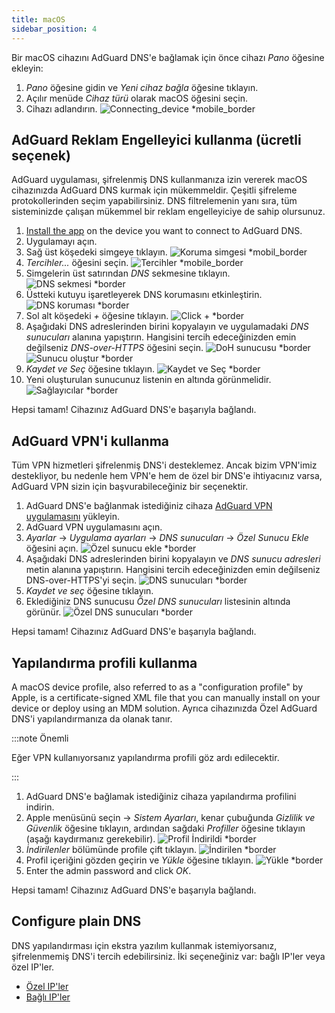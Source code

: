 ```yaml
---
title: macOS
sidebar_position: 4
---
```


Bir macOS cihazını AdGuard DNS'e bağlamak için önce cihazı _Pano_ öğesine ekleyin:

1. _Pano_ öğesine gidin ve _Yeni cihaz bağla_ öğesine tıklayın.
2. Açılır menüde _Cihaz türü_ olarak macOS öğesini seçin.
3. Cihazı adlandırın.
   ![Connecting\_device \*mobile\_border](https://cdn.adtidy.org/content/kb/dns/private/new_dns/connect/mac_ab/choose_mac.png)

## AdGuard Reklam Engelleyici kullanma (ücretli seçenek)

AdGuard uygulaması, şifrelenmiş DNS kullanmanıza izin vererek macOS cihazınızda AdGuard DNS kurmak için mükemmeldir. Çeşitli şifreleme protokollerinden seçim yapabilirsiniz. DNS filtrelemenin yanı sıra, tüm sisteminizde çalışan mükemmel bir reklam engelleyiciye de sahip olursunuz.

1. [Install the app](https://adguard.com/adguard-mac/overview.html) on the device you want to connect to AdGuard DNS.
2. Uygulamayı açın.
3. Sağ üst köşedeki simgeye tıklayın.
   ![Koruma simgesi \*mobil\_border](https://cdn.adtidy.org/content/kb/dns/private/new_dns/connect/mac_ab/mac_step3.png)
4. _Tercihler..._ öğesini seçin.
   ![Tercihler \*mobile\_border](https://cdn.adtidy.org/content/kb/dns/private/new_dns/connect/mac_ab/mac_step4.png)
5. Simgelerin üst satırından _DNS_ sekmesine tıklayın.
   ![DNS sekmesi \*border](https://cdn.adtidy.org/content/kb/dns/private/new_dns/connect/mac_ab/mac_step5.png)
6. Üstteki kutuyu işaretleyerek DNS korumasını etkinleştirin.
   ![DNS koruması \*border](https://cdn.adtidy.org/content/kb/dns/private/new_dns/connect/mac_ab/mac_step6.png)
7. Sol alt köşedeki _+_ öğesine tıklayın.
   ![Click + \*border](https://cdn.adtidy.org/content/kb/dns/private/new_dns/connect/mac_ab/mac_step7.png)
8. Aşağıdaki DNS adreslerinden birini kopyalayın ve uygulamadaki _DNS sunucuları_ alanına yapıştırın. Hangisini tercih edeceğinizden emin değilseniz _DNS-over-HTTPS_ öğesini seçin.
   ![DoH sunucusu \*border](https://cdn.adtidy.org/content/kb/dns/private/new_dns/connect/mac_ab/mac_step8_1.png)
   ![Sunucu oluştur \*border](https://cdn.adtidy.org/content/kb/dns/private/new_dns/connect/mac_ab/mac_step8_2.png)
9. _Kaydet ve Seç_ öğesine tıklayın.
   ![Kaydet ve Seç \*border](https://cdn.adtidy.org/content/kb/dns/private/new_dns/connect/mac_ab/mac_step9.png)
10. Yeni oluşturulan sunucunuz listenin en altında görünmelidir.
    ![Sağlayıcılar \*border](https://cdn.adtidy.org/content/kb/dns/private/new_dns/connect/mac_ab/mac_step10.png)

Hepsi tamam! Cihazınız AdGuard DNS'e başarıyla bağlandı.

## AdGuard VPN'i kullanma

Tüm VPN hizmetleri şifrelenmiş DNS'i desteklemez. Ancak bizim VPN'imiz destekliyor, bu nedenle hem VPN'e hem de özel bir DNS'e ihtiyacınız varsa, AdGuard VPN sizin için başvurabileceğiniz bir seçenektir.

1. AdGuard DNS'e bağlanmak istediğiniz cihaza [AdGuard VPN uygulamasını](https://adguard-vpn.com/mac/overview.html) yükleyin.
2. AdGuard VPN uygulamasını açın.
3. _Ayarlar_ → _Uygulama ayarları_ → _DNS sunucuları_ → _Özel Sunucu Ekle_ öğesini açın.
   ![Özel sunucu ekle \*border](https://cdn.adtidy.org/content/kb/dns/private/new_dns/connect/mac_vpn/mac_step3.png)
4. Aşağıdaki DNS adreslerinden birini kopyalayın ve _DNS sunucu adresleri_ metin alanına yapıştırın. Hangisini tercih edeceğinizden emin değilseniz DNS-over-HTTPS'yi seçin.
   ![DNS sunucuları \*border](https://cdn.adtidy.org/content/kb/dns/private/new_dns/connect/mac_vpn/mac_step4.png)
5. _Kaydet ve seç_ öğesine tıklayın.
6. Eklediğiniz DNS sunucusu _Özel DNS sunucuları_ listesinin altında görünür.
   ![Özel DNS sunucuları \*border](https://cdn.adtidy.org/content/kb/dns/private/new_dns/connect/mac_vpn/mac_step6.png)

Hepsi tamam! Cihazınız AdGuard DNS'e başarıyla bağlandı.

## Yapılandırma profili kullanma

A macOS device profile, also referred to as a "configuration profile" by Apple, is a certificate-signed XML file that you can manually install on your device or deploy using an MDM solution. Ayrıca cihazınızda Özel AdGuard DNS'i yapılandırmanıza da olanak tanır.

:::note Önemli

Eğer VPN kullanıyorsanız yapılandırma profili göz ardı edilecektir.

:::

1. AdGuard DNS'e bağlamak istediğiniz cihaza yapılandırma profilini indirin.
2. Apple menüsünü seçin → _Sistem Ayarları_, kenar çubuğunda _Gizlilik ve Güvenlik_ öğesine tıklayın, ardından sağdaki _Profiller_ öğesine tıklayın (aşağı kaydırmanız gerekebilir).
   ![Profil İndirildi \*border](https://cdn.adtidy.org/content/kb/dns/private/new_dns/connect/mac_profile/mac_step2.png)
3. _İndirilenler_ bölümünde profile çift tıklayın.
   ![İndirilen \*border](https://cdn.adtidy.org/content/kb/dns/private/new_dns/connect/mac_profile/mac_step3.png)
4. Profil içeriğini gözden geçirin ve _Yükle_ öğesine tıklayın.
   ![Yükle \*border](https://cdn.adtidy.org/content/kb/dns/private/new_dns/connect/mac_profile/mac_step4.png)
5. Enter the admin password and click _OK_.

Hepsi tamam! Cihazınız AdGuard DNS'e başarıyla bağlandı.

## Configure plain DNS

DNS yapılandırması için ekstra yazılım kullanmak istemiyorsanız, şifrelenmemiş DNS'i tercih edebilirsiniz. İki seçeneğiniz var: bağlı IP'ler veya özel IP'ler.

- [Özel IP'ler](/private-dns/connect-devices/other-options/dedicated-ip.md)
- [Bağlı IP'ler](/private-dns/connect-devices/other-options/linked-ip.md)
